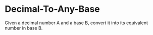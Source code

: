 # Decimal-To-Any-Base
Given a decimal number A and a base B, convert it into its equivalent number in base B.
